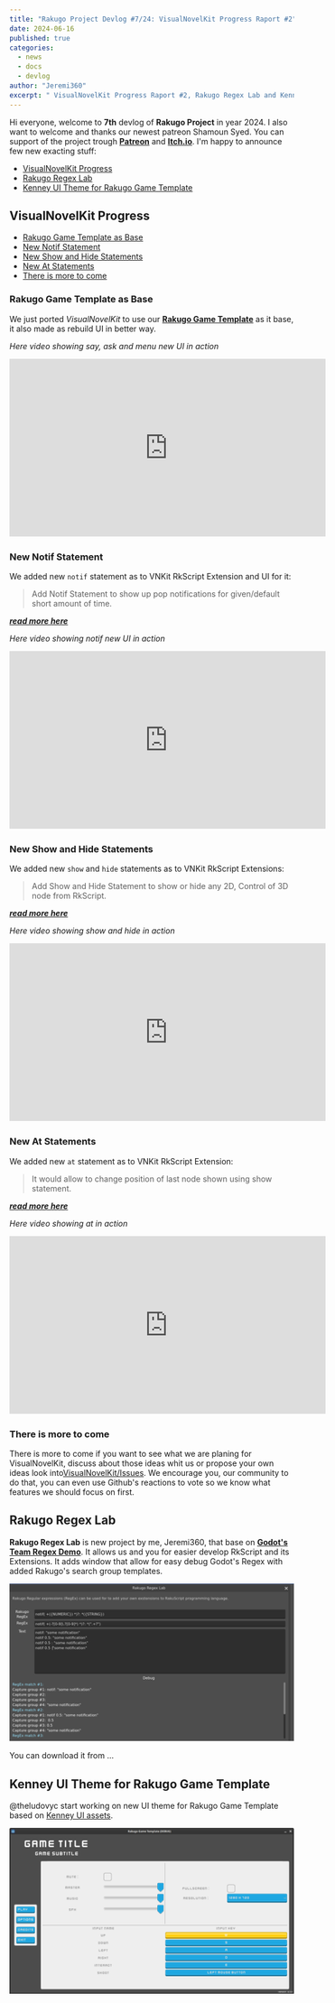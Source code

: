 ```yaml
---
title: "Rakugo Project Devlog #7/24: VisualNovelKit Progress Raport #2"
date: 2024-06-16
published: true
categories:
  - news
  - docs
  - devlog
author: "Jeremi360"
excerpt: " VisualNovelKit Progress Raport #2, Rakugo Regex Lab and Kenney UI Theme for Rakugo Game Template"
---
```


Hi everyone, welcome to **7th** devlog of **Rakugo Project** in year 2024.
I also want to welcome and thanks our newest patreon Shamoun Syed.
You can support of the project trough [**Patreon**] and [**Itch.io**].
I'm happy to announce few new exacting stuff:

- [VisualNovelKit Progress](#visualnovelkit-progress)
- [Rakugo Regex Lab](#rakugo-regex-lab)
- [Kenney UI Theme for Rakugo Game Template](#kenney-ui-theme-for-rakugo-game-template)

## VisualNovelKit Progress

- [Rakugo Game Template as Base](#rakugo-game-template-as-base)
- [New Notif Statement](#new-notif-statement)
- [New Show and Hide Statements](#new-show-and-hide-statements)
- [New At Statements](#new-at-statements)
- [There is more to come](#there-is-more-to-come)

### Rakugo Game Template as Base

We just ported *VisualNovelKit* to use our [**Rakugo Game Template**] as it base, it also made as rebuild UI in better way.

*Here video showing say, ask and menu new UI in action*

<iframe width="560" height="315" src="https://www.youtube.com/embed/8vLmZs1Y0qY?si=7y1psJOKHeerYRVj" title="YouTube video player" frameborder="0" allow="accelerometer; autoplay; clipboard-write; encrypted-media; gyroscope; picture-in-picture; web-share" referrerpolicy="strict-origin-when-cross-origin" allowfullscreen></iframe>

### New Notif Statement

We added new `notif` statement as to VNKit RkScript Extension and UI for it:
> Add Notif Statement to show up pop notifications for given/default short amount of time.

[***read more here***](https://github.com/rakugoteam/VisualNovelKit/issues/164)

*Here video showing notif new UI in action*

<iframe width="560" height="315" src="https://www.youtube.com/embed/vi9fi0HUe1E?si=7Ug28X0ueanQowOG" title="YouTube video player" frameborder="0" allow="accelerometer; autoplay; clipboard-write; encrypted-media; gyroscope; picture-in-picture; web-share" referrerpolicy="strict-origin-when-cross-origin" allowfullscreen></iframe>

### New Show and Hide Statements

We added new `show` and `hide` statements as to VNKit RkScript Extensions:
> Add Show and Hide Statement to show or hide any 2D, Control of 3D node from RkScript.

[***read more here***](https://github.com/rakugoteam/VisualNovelKit/issues/165)

*Here video showing show and hide in action*

<iframe width="560" height="315" src="https://www.youtube.com/embed/IHY_HHAEkWw?si=g2FJYFrCFhAi8mXD" title="YouTube video player" frameborder="0" allow="accelerometer; autoplay; clipboard-write; encrypted-media; gyroscope; picture-in-picture; web-share" referrerpolicy="strict-origin-when-cross-origin" allowfullscreen></iframe>


### New At Statements

We added new `at` statement as to VNKit RkScript Extension:
> It would allow to change position of last node shown using show statement.

[***read more here***](https://github.com/rakugoteam/VisualNovelKit/issues/166)

*Here video showing at in action*

<iframe width="560" height="315" src="https://www.youtube.com/embed/0pJqoqT7kNA?si=BlElhgxVKsOOiN1A" title="YouTube video player" frameborder="0" allow="accelerometer; autoplay; clipboard-write; encrypted-media; gyroscope; picture-in-picture; web-share" referrerpolicy="strict-origin-when-cross-origin" allowfullscreen></iframe>

### There is more to come

There is more to come if you want to see what we are planing for VisualNovelKit,
discuss about those ideas whit us or propose your own ideas look into[VisualNovelKit/Issues][Issues].
We encourage you, our community to do that, you can even use Github's reactions
to vote so we know what features we should focus on first.

## Rakugo Regex Lab

**Rakugo Regex Lab** is new project by me, Jeremi360,
that base on [**Godot's Team Regex Demo**].
It allows us and you for easier develop RkScript and its Extensions.
It adds window that allow for easy debug Godot's Regex with added Rakugo's search group templates.

![](/images/devlog/reglab-0.1.webp)

You can download it from ...


## Kenney UI Theme for Rakugo Game Template

@theludovyc start working on new UI theme for Rakugo Game Template based on [Kenney UI assets].

![](/images/devlog/rgt-keeny-ui.webp)

[Kenney UI assets]: https://kenney.nl/assets/ui-pack
[Issues]: https://github.com/rakugoteam/VisualNovelKit/issues?q=is%3Aopen+is%3Aissue+milestone%3A2.0
[**Godot's Team Regex Demo**]: https://github.com/godotengine/godot-demo-projects/tree/4.2-31d1c0c/gui/regex
[**Rakugo Game Template**]: https://github.com/rakugoteam/Rakugo-Game-Template
[**Patreon**]:https://www.patreon.com/rakguoteam
[**Itch.io**]:https://jeremi360x.itch.io/rakugo